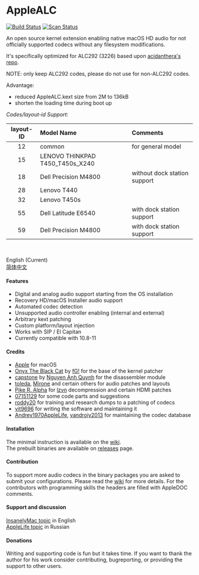 AppleALC
========

[![Build Status](https://github.com/badfellow/AppleALC_Dell_M4800/workflows/CI/badge.svg?branch=master)](https://github.com/badfellow/AppleALC_Dell_M4800/actions) [![Scan Status](https://scan.coverity.com/projects/16166/badge.svg?flat=1)](https://scan.coverity.com/projects/16166)

An open source kernel extension enabling native macOS HD audio for not officially supported codecs without any filesystem modifications.

It's specifically optimized for ALC292 (3226) based upon [acidanthera's repo](https://github.com/acidanthera/AppleALC).

NOTE: only keep ALC292 codes, please do not use for non-ALC292 codes.

Advantage:
- reduced AppleALC.kext size from 2M to 136kB
- shorten the loading time during boot up

*Codes/layout-id Support:*

| layout-ID|Model Name|Comments|
| :-------: | :---- | :----- |
| 12 | common | for general model |
| 15 | LENOVO THINKPAD T450_T450s_X240 | |
| 18 | Dell Precision M4800 | without dock station support|
| 28 | Lenovo T440 | |
| 32 | Lenovo T450s | |
| 55 | Dell Latitude E6540 | with dock station support |
| 59 | Dell Precision M4800 | with dock station support | 

<br />


English (Current)  
[简体中文](https://github.com/badfellow/AppleALC_Dell_M4800/blob/master/README_CN.md)  

#### Features
- Digital and analog audio support starting from the OS installation
- Recovery HD/macOS Installer audio support
- Automated codec detection
- Unsupported audio controller enabling (internal and external)
- Arbitrary kext patching
- Custom platform/layout injection
- Works with SIP / El Capitan
- Currently compatible with 10.8-11

#### Credits
- [Apple](https://www.apple.com) for macOS  
- [Onyx The Black Cat](https://github.com/gdbinit/onyx-the-black-cat) by [fG!](https://reverse.put.as) for the base of the kernel patcher
- [capstone](https://github.com/aquynh/capstone) by [Nguyen Anh Quynh](https://github.com/aquynh) for the disassembler module
- [toleda](https://github.com/toleda), [Mirone](https://github.com/Mirone) and certain others for audio patches and layouts
- [Pike R. Alpha](https://github.com/Piker-Alpha) for [lzvn](https://github.com/Piker-Alpha/LZVN) decompression and certain HDMI patches
- [07151129](https://github.com/07151129) for some code parts and suggestions
- [roddy20](https://github.com/roddy20) for training and research dumps to a patching of codecs
- [vit9696](https://github.com/vit9696) for writing the software and maintaining it
- [Andrey1970AppleLife](https://github.com/Andrey1970AppleLife), [vandroiy2013](https://github.com/vandroiy2013) for maintaining the codec database

#### Installation
The minimal instruction is available on the [wiki](https://github.com/vit9696/AppleALC/wiki).  
The prebuilt binaries are available on [releases](https://github.com/vit9696/AppleALC/releases) page.

#### Contribution
To support more audio codecs in the binary packages you are asked to submit your configurations. Please read the [wiki](https://github.com/vit9696/AppleALC/wiki) for more details. For the contributors with programming skills the headers are filled with AppleDOC comments.

#### Support and discussion
[InsanelyMac topic](http://www.insanelymac.com/forum/topic/311293-applealc-—-dynamic-applehda-patching/) in English  
[AppleLife topic](https://applelife.ru/threads/applealc-dinamicheskij-patching-applehda.1171672/) in Russian

#### Donations
Writing and supporting code is fun but it takes time. If you want to thank the author for his work consider contributing, bugreporting, or providing the support to other users.
